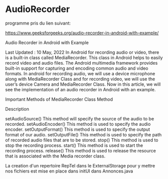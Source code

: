# AudioRecorder

programme pris du lien suivant:

https://www.geeksforgeeks.org/audio-recorder-in-android-with-example/

Audio Recorder in Android with Example

Last Updated : 10 May, 2022
In Android for recording audio or video, there is a built-in class called MediaRecorder. 
This class in Android helps to easily record video and audio files. 
The Android multimedia framework provides built-in support for capturing and encoding common audio and video formats. 
In android for recording audio, we will use a device microphone along with MediaRecorder Class 
and for recording video, we will use the user’s device Camera and MediaRecorder Class. 
Now in this article, we will see the implementation of an audio recorder in Android with an example. 

Important Methods of MediaRecorder Class
Method 

Description

setAudioSource()	This method will specify the source of the audio to be recorded.
setAudioEncoder()	This method is used to specify the audio encoder.
setOutputFormat()	This method is used to specify the output format of our audio.
setOutputFile()	This method is used to specify the path of recorded audio files that are to be stored.
stop()	This method is used to stop the recording process. 
start()	This method is used to start the recording process. 
release()	This method is used to release the resource that is associated with the Media recorder class.



La creation d'un repertoire RepTel dans le ExternalStorage pour y mettre nos fichiers est mise en place dans initUI dans Annonces.java


